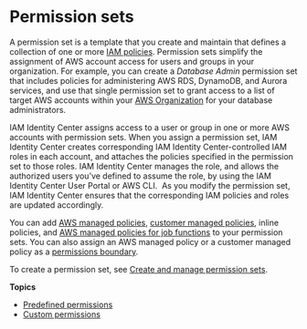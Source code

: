 # Permission sets<a name="permissionsetsconcept"></a>

A permission set is a template that you create and maintain that defines a collection of one or more [IAM policies](https://docs.aws.amazon.com/IAM/latest/UserGuide/access_policies.html)\. Permission sets simplify the assignment of AWS account access for users and groups in your organization\. For example, you can create a *Database Admin* permission set that includes policies for administering AWS RDS, DynamoDB, and Aurora services, and use that single permission set to grant access to a list of target AWS accounts within your [AWS Organization](https://aws.amazon.com/organizations/) for your database administrators\.

IAM Identity Center assigns access to a user or group in one or more AWS accounts with permission sets\. When you assign a permission set, IAM Identity Center creates corresponding IAM Identity Center\-controlled IAM roles in each account, and attaches the policies specified in the permission set to those roles\. IAM Identity Center manages the role, and allows the authorized users you’ve defined to assume the role, by using the IAM Identity Center User Portal or AWS CLI\.  As you modify the permission set, IAM Identity Center ensures that the corresponding IAM policies and roles are updated accordingly\.

You can add [AWS managed policies](https://docs.aws.amazon.com/IAM/latest/UserGuide/access_policies_managed-vs-inline.html#aws-managed-policies), [customer managed policies](https://docs.aws.amazon.com/IAM/latest/UserGuide/access_policies_managed-vs-inline.html#customer-managed-policies), inline policies, and [AWS managed policies for job functions](https://docs.aws.amazon.com/IAM/latest/UserGuide/access_policies_job-functions.html) to your permission sets\. You can also assign an AWS managed policy or a customer managed policy as a [permissions boundary](https://docs.aws.amazon.com/IAM/latest/UserGuide/access_policies_boundaries.html)\.

To create a permission set, see [Create and manage permission sets](permissionsets.md)\.

**Topics**
+ [Predefined permissions](permissionsetpredefined.md)
+ [Custom permissions](permissionsetcustom.md)